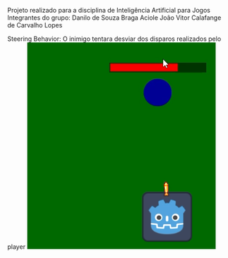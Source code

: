 Projeto realizado para a disciplina de Inteligência Artificial para Jogos
Integrantes do grupo:
Danilo de Souza Braga Aciole
João Vitor Calafange de Carvalho Lopes

Steering Behavior:
O inimigo tentara desviar dos disparos realizados pelo player
<a> ![imagem](Avoid1.PNG)</a>

